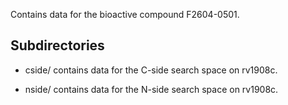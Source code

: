 Contains data for the bioactive compound F2604-0501.

## Subdirectories

- cside/ contains data for the C-side search space on rv1908c.

- nside/ contains data for the N-side search space on rv1908c.

